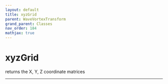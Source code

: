 ```yaml
---
layout: default
title: xyzGrid
parent: WaveVortexTransform
grand_parent: Classes
nav_order: 184
mathjax: true
---
```


#  xyzGrid

returns the X, Y, Z coordinate matrices


---

